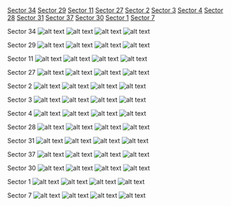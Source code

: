 [Sector 34](#sector34)
[Sector 29](#sector29)
[Sector 11](#sector11)
[Sector 27](#sector27)
[Sector 2](#sector2)
[Sector 3](#sector3)
[Sector 4](#sector4)
[Sector 28](#sector28)
[Sector 31](#sector31)
[Sector 37](#sector37)
[Sector 30](#sector30)
[Sector 1](#sector1)
[Sector 7](#sector7)

<a name = "sector34"></a>
Sector 34
![alt text](/tt/WASP-119_Sector_34/WASP-119_Sector_34_a_TimeSeries.png)
![alt text](/tt/WASP-119_Sector_34/WASP-119_Sector_34_b_FoldedLightCurve.png)
![alt text](/tt/WASP-119_Sector_34/WASP-119_Sector_34_b_IndividualTransitsWithFit.png)
![alt text](/tt/WASP-119_Sector_34/WASP-119_Sector_34_c_TimingResiduals.png)

<a name = "sector29"></a>
Sector 29
![alt text](/tt/WASP-119_Sector_29/WASP-119_Sector_29_a_TimeSeries.png)
![alt text](/tt/WASP-119_Sector_29/WASP-119_Sector_29_b_FoldedLightCurve.png)
![alt text](/tt/WASP-119_Sector_29/WASP-119_Sector_29_b_IndividualTransitsWithFit.png)
![alt text](/tt/WASP-119_Sector_29/WASP-119_Sector_29_c_TimingResiduals.png)

<a name = "sector11"></a>
Sector 11
![alt text](/tt/WASP-119_Sector_11/WASP-119_Sector_11_a_TimeSeries.png)
![alt text](/tt/WASP-119_Sector_11/WASP-119_Sector_11_b_FoldedLightCurve.png)
![alt text](/tt/WASP-119_Sector_11/WASP-119_Sector_11_b_IndividualTransitsWithFit.png)
![alt text](/tt/WASP-119_Sector_11/WASP-119_Sector_11_c_TimingResiduals.png)

<a name = "sector27"></a>
Sector 27
![alt text](/tt/WASP-119_Sector_27/WASP-119_Sector_27_a_TimeSeries.png)
![alt text](/tt/WASP-119_Sector_27/WASP-119_Sector_27_b_FoldedLightCurve.png)
![alt text](/tt/WASP-119_Sector_27/WASP-119_Sector_27_b_IndividualTransitsWithFit.png)
![alt text](/tt/WASP-119_Sector_27/WASP-119_Sector_27_c_TimingResiduals.png)

<a name = "sector2"></a>
Sector 2
![alt text](/tt/WASP-119_Sector_2/WASP-119_Sector_2_a_TimeSeries.png)
![alt text](/tt/WASP-119_Sector_2/WASP-119_Sector_2_b_FoldedLightCurve.png)
![alt text](/tt/WASP-119_Sector_2/WASP-119_Sector_2_b_IndividualTransitsWithFit.png)
![alt text](/tt/WASP-119_Sector_2/WASP-119_Sector_2_c_TimingResiduals.png)

<a name = "sector3"></a>
Sector 3
![alt text](/tt/WASP-119_Sector_3/WASP-119_Sector_3_a_TimeSeries.png)
![alt text](/tt/WASP-119_Sector_3/WASP-119_Sector_3_b_FoldedLightCurve.png)
![alt text](/tt/WASP-119_Sector_3/WASP-119_Sector_3_b_IndividualTransitsWithFit.png)
![alt text](/tt/WASP-119_Sector_3/WASP-119_Sector_3_c_TimingResiduals.png)

<a name = "sector4"></a>
Sector 4
![alt text](/tt/WASP-119_Sector_4/WASP-119_Sector_4_a_TimeSeries.png)
![alt text](/tt/WASP-119_Sector_4/WASP-119_Sector_4_b_FoldedLightCurve.png)
![alt text](/tt/WASP-119_Sector_4/WASP-119_Sector_4_b_IndividualTransitsWithFit.png)
![alt text](/tt/WASP-119_Sector_4/WASP-119_Sector_4_c_TimingResiduals.png)

<a name = "sector28"></a>
Sector 28
![alt text](/tt/WASP-119_Sector_28/WASP-119_Sector_28_a_TimeSeries.png)
![alt text](/tt/WASP-119_Sector_28/WASP-119_Sector_28_b_FoldedLightCurve.png)
![alt text](/tt/WASP-119_Sector_28/WASP-119_Sector_28_b_IndividualTransitsWithFit.png)
![alt text](/tt/WASP-119_Sector_28/WASP-119_Sector_28_c_TimingResiduals.png)

<a name = "sector31"></a>
Sector 31
![alt text](/tt/WASP-119_Sector_31/WASP-119_Sector_31_a_TimeSeries.png)
![alt text](/tt/WASP-119_Sector_31/WASP-119_Sector_31_b_FoldedLightCurve.png)
![alt text](/tt/WASP-119_Sector_31/WASP-119_Sector_31_b_IndividualTransitsWithFit.png)
![alt text](/tt/WASP-119_Sector_31/WASP-119_Sector_31_c_TimingResiduals.png)

<a name = "sector37"></a>
Sector 37
![alt text](/tt/WASP-119_Sector_37/WASP-119_Sector_37_a_TimeSeries.png)
![alt text](/tt/WASP-119_Sector_37/WASP-119_Sector_37_b_FoldedLightCurve.png)
![alt text](/tt/WASP-119_Sector_37/WASP-119_Sector_37_b_IndividualTransitsWithFit.png)
![alt text](/tt/WASP-119_Sector_37/WASP-119_Sector_37_c_TimingResiduals.png)

<a name = "sector30"></a>
Sector 30
![alt text](/tt/WASP-119_Sector_30/WASP-119_Sector_30_a_TimeSeries.png)
![alt text](/tt/WASP-119_Sector_30/WASP-119_Sector_30_b_FoldedLightCurve.png)
![alt text](/tt/WASP-119_Sector_30/WASP-119_Sector_30_b_IndividualTransitsWithFit.png)
![alt text](/tt/WASP-119_Sector_30/WASP-119_Sector_30_c_TimingResiduals.png)

<a name = "sector1"></a>
Sector 1
![alt text](/tt/WASP-119_Sector_1/WASP-119_Sector_1_a_TimeSeries.png)
![alt text](/tt/WASP-119_Sector_1/WASP-119_Sector_1_b_FoldedLightCurve.png)
![alt text](/tt/WASP-119_Sector_1/WASP-119_Sector_1_b_IndividualTransitsWithFit.png)
![alt text](/tt/WASP-119_Sector_1/WASP-119_Sector_1_c_TimingResiduals.png)

<a name = "sector7"></a>
Sector 7
![alt text](/tt/WASP-119_Sector_7/WASP-119_Sector_7_a_TimeSeries.png)
![alt text](/tt/WASP-119_Sector_7/WASP-119_Sector_7_b_FoldedLightCurve.png)
![alt text](/tt/WASP-119_Sector_7/WASP-119_Sector_7_b_IndividualTransitsWithFit.png)
![alt text](/tt/WASP-119_Sector_7/WASP-119_Sector_7_c_TimingResiduals.png)

